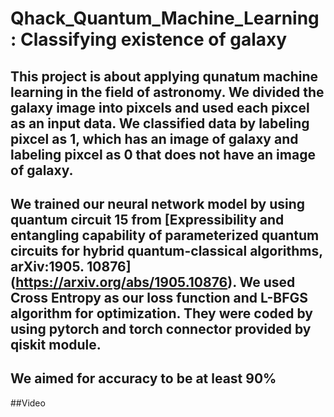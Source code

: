 # Qhack_Quantum_Machine_Learning : Classifying existence of galaxy
## This project is about applying qunatum machine learning in the field of astronomy. We divided the galaxy image into pixcels and used each pixcel as an input data. We classified data by labeling pixcel as 1, which has an image of galaxy and labeling pixcel as 0 that does not have an image of galaxy.

## We trained our neural network model by using quantum circuit 15 from [Expressibility and entangling capability of parameterized quantum circuits for hybrid quantum-classical algorithms, arXiv:1905. 10876] (https://arxiv.org/abs/1905.10876). We used Cross Entropy as our loss function and L-BFGS algorithm for optimization. They were coded by using pytorch and torch connector provided by qiskit module.

## We aimed for accuracy to be at least 90%

##Video


